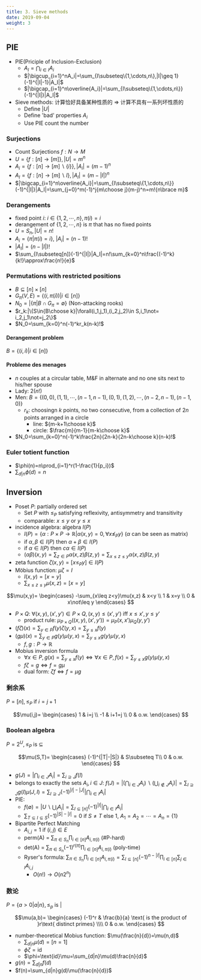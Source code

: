 ```yaml
---
title: 3. Sieve methods
date: 2019-09-04
weight: 3
---
```


## PIE

* PIE(Priciple of Inclusion-Exclusion)
  * $A_I=\bigcap_{i\in I}A_i$
  * $|\bigcup_{i=1}^nA_i|=\sum_{I\subseteq\{1,\cdots,n\},|I|\geq 1}(-1)^{|I|-1}|A_I|$
  * $|\bigcap_{i=1}^n\overline{A_i}|=\sum_{I\subseteq\{1,\cdots,n\}}(-1)^{|I|}|A_I|$
* Sieve methods: 计算恰好具备某种性质的 $\Rightarrow$ 计算不具有一系列坏性质的
  * Define $|U|$
  * Define 'bad' properties $A_i$
  * Use PIE count the number

### Surjections

* Count Surjections $f:N\rightarrow M$
* $U=\{f:[n]\rightarrow[m]\}, |U|=m^n$
* $A_i=\{f:[n]\rightarrow[m]\backslash\{i\}\},|A_i|=(m-1)^n$
* $A_I=\{f:[n]\rightarrow[m]\backslash I\},|A_I|=(m-|I|)^n$
* $|\bigcap_{i=1}^n\overline{A_i}|=\sum_{I\subseteq\{1,\cdots,n\}}(-1)^{|I|}|A_I|=\sum_{j=0}^m(-1)^j{m\choose j}(m-j)^n=m!{n\brace m}$

### Derangements

* fixed point $i$: $i\in\{1,2,\cdots,n\},\pi(i)=i$
* derangement of $\{1,2,\cdots,n\}$ is $\pi$ that has no fixed points
* $U=S_n,|U|=n!$
* $A_i=\{\pi|\pi(i)=i\}$, $|A_i|=(n-1)!$
* $|A_I|=(n-|I|)!$
* $\sum_{I\subseteq[n]}(-1)^{|I|}|A_I|=n!\sum_{k=0}^n\frac{(-1)^k}{k!}\approx\frac{n!}{e}$

### Permutations with restricted positions

* $B\subseteq [n]\times[n]$
* $G_\pi(V,E)=\{(i,\pi(i))|i\in [n]\}$
* $N_0=|\{\pi|B\cap G_\pi=\emptyset\}$ (Non-attacking rooks)
* $r_k:|\{S\in{B\choose k}|\forall(i_1,j_1),(i_2,j_2)\in S,i_1\not= i_2,j_1\not=j_2\}$
* $N_0=\sum_{k=0}^n(-1)^kr_k(n-k)!$

#### Derangement problem

$B=\{(i,i)|i\in [n]\}$

#### Probleme des menages
  
* $n$ couples at a circular table, M&F in alternate and no one sits next to his/her spouse
* Lady: $2(n!)$
* Men: $B=\{(0,0),(1,1),\cdots,(n-1,n-1),(0,1),(1,2),\cdots,(n-2,n-1),(n-1,0)\}$
  * $r_k$: choosingn $k$ points, no two consecutive, from a collection of $2n$ points arranged in a circle
    * line: ${m-k+1\choose k}$
    * circle: $\frac{m}{m-1}{m-k\choose k}$
* $N_0=\sum_{k=0}^n(-1)^k\frac{2n}{2n-k}{2n-k\choose k}(n-k)!$

### Euler totient function

* $\phi(n)=n\prod_{i=1}^r(1-\frac{1}{p_i})$
* $\sum_{d|n}\phi(d)=n$

## Inversion

* Poset $P$: partially ordered set
  * Set $P$ with $\leq_P$ satisfying reflexivity, antisymmetry and transitivity
  * comparable: $x\leq y$ or $y\leq x$
* incidence algebra: algebra $I(P)$ 
  * $I(P)=\{\alpha:P\times P\rightarrow\mathbb{R}|\alpha(x,y)=0,\forall x\not\leq_P y\}$ ($\alpha$ can be seen as matrix)
  * if $\alpha,\beta\in I(P)$ then $\alpha+\beta\in I(P)$
  * if $\alpha\in I(P)$ then $c\alpha\in I(P)$
  * $(\alpha\beta)(x,y)=\sum_{z\in P}\alpha(x,z)\beta(z,y)=\sum_{x\leq z\leq y}\alpha(x,z)\beta(z,y)$
* zeta function $\zeta(x,y)=[x\leq_P y]\in I(P)$
* Möbius function: $\mu\zeta=I$
  * $I(x,y)=[x=y]$
  * $\sum_{x\leq z\leq y}\mu(x,z)=[x=y]$

$$\mu(x,y)=
\begin{cases}
-\sum_{x\leq z<y}\mu(x,z) & x<y \\
1 & x=y \\
0 & x\not\leq y
\end{cases}
$$

* $P\times Q$: $\forall (x,y),(x',y')\in P\times Q,(x,y)\leq(x',y')$ iff $x\leq x',y\leq y'$
  * product rule: $\mu_{P\times Q}((x,y),(x',y'))=\mu_P(x,x')\mu_Q(y,y')$
* $(f\zeta)(x)=\sum_{y\in P}f(y)\zeta(y,x)=\sum_{y\leq x}f(y)$
* $(g\mu)(x)=\sum_{y\in P}g(y)\mu(y,x)=\sum_{y\leq x}g(y)\mu(y,x)$
  * $f,g:P\rightarrow \mathbb{R}$
* Mobius inversion formula
  * $\forall x\in P,g(x)=\sum_{y\leq x}f(y)\iff\forall x\in P,f(x)=\sum_{y\leq x}g(y)\mu(y,x)$
  * $f\zeta=g\iff f=g\mu$
  * dual form: $\zeta f\iff f=\mu g$

### 剩余系

$P=[n],\leq_P$ if $i=j+1$

$$\mu(i,j)=
\begin{cases}
1 & i=j \\
-1 & i+1=j \\
0 & o.w.
\end{cases}
$$

### Boolean algebra

$P=2^U,\leq_P$ is $\subseteq$

$$\mu(S,T)=
\begin{cases}
(-1)^{|T|-|S|} & S\subseteq T\\
0 & o.w.
\end{cases}
$$

* $g(J)=|\bigcap_{i\in J}A_i|=\sum_{i\supseteq J}f(I)$
* belongs to exactly the sets $A_i,i\in J$: $f(J)=|(\bigcap_{i\in J}A_i)\backslash(\bigcup_{i\not\in J}A_i)|=\sum_{I\supseteq J}g(I)\mu(J,I)=\sum_{I\supseteq J}(-1)^{|I|-|J|}|\bigcap_{i\in I}A_i|$
* PIE:
  * $f(\emptyset)=|U\backslash\bigcup_iA_i|=\sum_{I\subseteq[n]}(-1)^{|I|}|\bigcap_{i\in I}A_i|$
  * $\sum_{T\subseteq I\subseteq S}(-1)^{|S|-|I|}=0$ if $S\not=T$ else $1$, $A_1=A_2=\cdots=A_n=\{1\}$
* Bipartite Perfect Matching
  * $A_{i,j}=1$ if $(i,j)\in E$
  * perm(A) = $\sum_{\pi\in S_n}\prod_{i\in[n]}A_{i,\pi(i)}$ (#P-hard)
  * det(A) = $\sum_{\pi\in S_n}(-1)^{r(\pi)}\prod_{i\in[n]}A_{i,\pi(i)}$ (poly-time)
  * Ryser's formula: $\sum_{\pi\in S_n}\prod_{i\in[n]}A_{i,\pi(i)}=\sum_{I\subseteq[n]}(-1)^{n-|I|}\prod_{i\in[n]}\sum_{j\in I}A_{i,j}$
    * $O(n!)\rightarrow O(n2^n)$

### 数论

$P=\{a>0|a|n\},\leq_p$ is $|$

$$\mu(a,b)=
\begin{cases}
(-1)^r & \frac{b}{a} \text{ is the product of }r\text{ distinct primes} \\\\
0 & o.w.
\end{cases}
$$

* number-theoretical Mobius function: $\mu(\frac{n}{d})=\mu(n,d)$
  * $\sum_{d|n}\mu(d)=[n=1]$
  * $\phi\zeta=\text{id}$
  * $\phi=\text{id}\mu=\sum_{d|n}\mu(d)\frac{n}{d}$
* $g(n)=\sum_{d|n}f(d)$
* $f(n)=\sum_{d|n}g(d)\mu(\frac{n}{d})$
